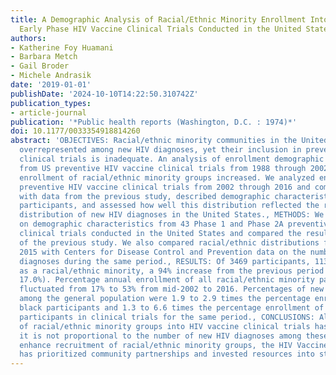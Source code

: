 ```yaml
---
title: A Demographic Analysis of Racial/Ethnic Minority Enrollment Into HVTN Preventive
  Early Phase HIV Vaccine Clinical Trials Conducted in the United States, 2002-2016.
authors:
- Katherine Foy Huamani
- Barbara Metch
- Gail Broder
- Michele Andrasik
date: '2019-01-01'
publishDate: '2024-10-10T14:22:50.310742Z'
publication_types:
- article-journal
publication: '*Public health reports (Washington, D.C. : 1974)*'
doi: 10.1177/0033354918814260
abstract: 'OBJECTIVES: Racial/ethnic minority communities in the United States are
  overrepresented among new HIV diagnoses, yet their inclusion in preventive HIV vaccine
  clinical trials is inadequate. An analysis of enrollment demographic characteristics
  from US preventive HIV vaccine clinical trials from 1988 through 2002 showed that
  enrollment of racial/ethnic minority groups increased. We analyzed enrollment in
  preventive HIV vaccine clinical trials from 2002 through 2016 and compared our data
  with data from the previous study, described demographic characteristics of trial
  participants, and assessed how well this distribution reflected the racial/ethnic
  distribution of new HIV diagnoses in the United States., METHODS: We examined data
  on demographic characteristics from 43 Phase 1 and Phase 2A preventive HIV vaccine
  clinical trials conducted in the United States and compared the results with those
  of the previous study. We also compared racial/ethnic distributions from 2011 through
  2015 with Centers for Disease Control and Prevention data on the number of new HIV
  diagnoses during the same period., RESULTS: Of 3469 participants, 1134 (32.7%) identified
  as a racial/ethnic minority, a 94% increase from the previous period (634/3731;
  17.0%). Percentage annual enrollment of all racial/ethnic minority participants
  fluctuated from 17% to 53% from mid-2002 to 2016. Percentages of new HIV diagnoses
  among the general population were 1.9 to 2.9 times the percentage enrollment of
  black participants and 1.3 to 6.6 times the percentage enrollment of Hispanic/Latino
  participants in clinical trials for the same period., CONCLUSIONS: Although enrollment
  of racial/ethnic minority groups into HIV vaccine clinical trials has increased,
  it is not proportional to the number of new HIV diagnoses among these groups. To
  enhance recruitment of racial/ethnic minority groups, the HIV Vaccine Trials Network
  has prioritized community partnerships and invested resources into staff training.'
---
```

